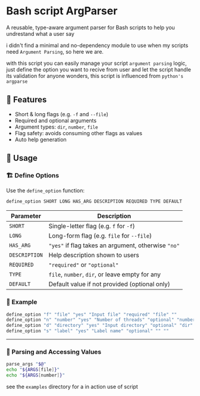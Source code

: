 # Bash script ArgParser

A reusable, type-aware argument parser for Bash scripts to help you undrestand what a user say

i didn't find a minimal and no-dependency module to use when my scripts need `Argument Parsing`, so here we are.

with this script you can easily manage your script `argument parsing` logic, just define the option you want to recive from user and let the script handle its validation
for anyone wonders, this script is influenced from `python's argparse`    
## 🧩 Features

- Short & long flags (e.g. `-f` and `--file`)
- Required and optional arguments
- Argument types: `dir`, `number`, `file`
- Flag safety: avoids consuming other flags as values
- Auto help generation



## 🧩 Usage

### 🏗 Define Options

Use the `define_option` function:

```bash
define_option SHORT LONG HAS_ARG DESCRIPTION REQUIRED TYPE DEFAULT
```

| Parameter     | Description                                      |
|---------------|--------------------------------------------------|
| `SHORT`       | Single-letter flag (e.g. `f` for `-f`)           |
| `LONG`        | Long-form flag (e.g. `file` for `--file`)        |
| `HAS_ARG`     | `"yes"` if flag takes an argument, otherwise `"no"` |
| `DESCRIPTION` | Help description shown to users                 |
| `REQUIRED`    | `"required"` or `"optional"`                     |
| `TYPE`        | `file`, `number`, `dir`, or leave empty for any |
| `DEFAULT`     | Default value if not provided (optional only)    |

### 🧪 Example

```bash
define_option "f" "file" "yes" "Input file" "required" "file" ""
define_option "n" "number" "yes" "Number of threads" "optional" "number" "21"
define_option "d" "directory" "yes" "Input directory" "optional" "dir" ""
define_option "s" "label" "yes" "Label name" "optional" "" ""
```

---

### 🚀 Parsing and Accessing Values

```bash
parse_args "$@"
echo "${ARGS[file]}"
echo "${ARGS[number]}"
```


see the `examples` directory for a in action use of script

